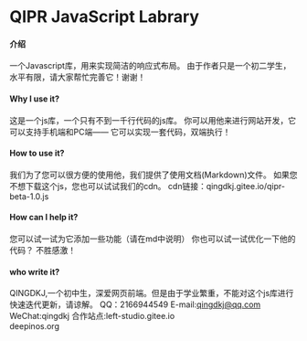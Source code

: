 # QIPR JavaScript Labrary

#### 介绍
一个Javascript库，用来实现简洁的响应式布局。
由于作者只是一个初二学生，水平有限，请大家帮忙完善它！谢谢！

#### Why I use it?
这是一个js库，一个只有不到一千行代码的js库。
你可以用他来进行网站开发，它可以支持手机端和PC端——
它可以实现一套代码，双端执行！

#### How to use it?
我们为了您可以很方便的使用他，我们提供了使用文档(Markdown)文件。
如果您不想下载这个js，您也可以试试我们的cdn。
cdn链接：qingdkj.gitee.io/qipr-beta-1.0.js

#### How can I help it?
您可以试一试为它添加一些功能（请在md中说明）
你也可以试一试优化一下他的代码？
不胜感激！

#### who write it?
QINGDKJ,一个初中生，深爱网页前端。但是由于学业繁重，不能对这个js库进行快速迭代更新，请谅解。
QQ：2166944549
E-mail:qingdkj@qq.com
WeChat:qingdkj
合作站点:left-studio.gitee.io  
        deepinos.org